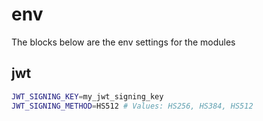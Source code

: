 # env
The blocks below are the env settings for the modules 

## jwt
```bash
JWT_SIGNING_KEY=my_jwt_signing_key
JWT_SIGNING_METHOD=HS512 # Values: HS256, HS384, HS512
```
